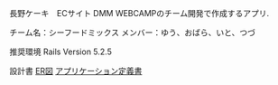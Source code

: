 
長野ケーキ　ECサイト
DMM WEBCAMPのチーム開発で作成するアプリ.

チーム名：シーフードミックス
メンバー：ゆう、おばら、いと、つづ

推奨環境
Rails Version 5.2.5

設計書
[ER図](https://drive.google.com/file/d/15o_KH3AaLBEksCsxBhiYQvMRh-nxWAo0/view?usp=sharing)
[アプリケーション定義書](https://docs.google.com/spreadsheets/d/1kvK_Z4YtnMmpMEDi0ilvskZWlmC-7A-rU-Vg4cJqrVc/edit?usp=sharing)
